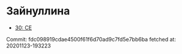 # Зайнуллина
- [30: CE](30.md)

Commit: fdc098919cdae4500f61f6d70ad9c7fd5e7bb6ba
 fetched at: 20201123-193223
